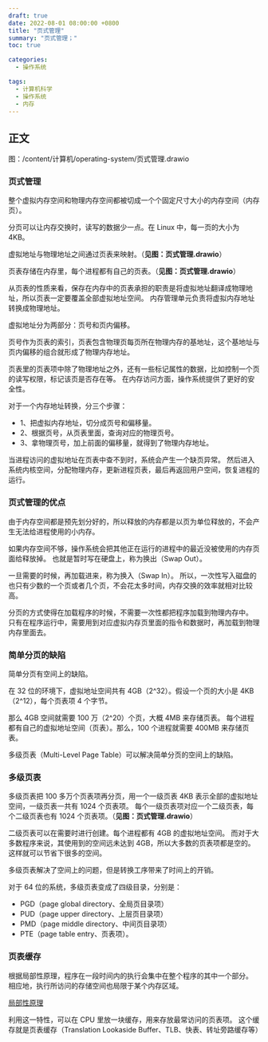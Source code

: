 ```yaml
---
draft: true
date: 2022-08-01 08:00:00 +0800
title: "页式管理"
summary: "页式管理；"
toc: true

categories:
  - 操作系统

tags:
  - 计算机科学
  - 操作系统
  - 内存
---
```


## 正文

图：/content/计算机/operating-system/页式管理.drawio

### 页式管理

整个虚拟内存空间和物理内存空间都被切成一个个固定尺寸大小的内存空间（内存页）。

分页可以让内存交换时，读写的数据少一点。在 Linux 中，每一页的大小为 4KB。

虚拟地址与物理地址之间通过页表来映射。（**见图：页式管理.drawio**）

页表存储在内存里，每个进程都有自己的页表。（**见图：页式管理.drawio**）

从页表的性质来看，保存在内存中的页表承担的职责是将虚拟地址翻译成物理地址，所以页表一定要覆盖全部虚拟地址空间。
内存管理单元负责将虚拟内存地址转换成物理地址。

虚拟地址分为两部分：页号和页内偏移。

页号作为页表的索引，页表包含物理页每页所在物理内存的基地址，这个基地址与页内偏移的组合就形成了物理内存地址。

页表里的页表项中除了物理地址之外，还有一些标记属性的数据，比如控制一个页的读写权限，标记该页是否存在等。
在内存访问方面，操作系统提供了更好的安全性。

对于一个内存地址转换，分三个步骤：

- 1、把虚拟内存地址，切分成页号和偏移量。
- 2、根据页号，从页表里面，查询对应的物理页号。
- 3、拿物理页号，加上前面的偏移量，就得到了物理内存地址。

当进程访问的虚拟地址在页表中查不到时，系统会产生一个缺页异常。
然后进入系统内核空间，分配物理内存，更新进程页表，最后再返回用户空间，恢复进程的运行。

### 页式管理的优点

由于内存空间都是预先划分好的，所以释放的内存都是以页为单位释放的，不会产生无法给进程使用的小内存。

如果内存空间不够，操作系统会把其他正在运行的进程中的最近没被使用的内存页面给释放掉。
也就是暂时写在硬盘上，称为换出（Swap Out）。

一旦需要的时候，再加载进来，称为换入（Swap In）。
所以，一次性写入磁盘的也只有少数的一个页或者几个页，不会花太多时间，内存交换的效率就相对比较高。

分页的方式使得在加载程序的时候，不需要一次性都把程序加载到物理内存中。
只有在程序运行中，需要用到对应虚拟内存页里面的指令和数据时，再加载到物理内存里面去。

### 简单分页的缺陷

简单分页有空间上的缺陷。

在 32 位的环境下，虚拟地址空间共有 4GB（2^32）。假设一个页的大小是 4KB（2^12），每个页表项 4 个字节。

那么 4GB 空间就需要 100 万（2^20）个页，大概 4MB 来存储页表。
每个进程都有自己的虚拟地址空间（页表）。那么，100 个进程就需要 400MB 来存储页表。

多级页表（Multi-Level Page Table）可以解决简单分页的空间上的缺陷。

### 多级页表

多级页表把 100 多万个页表项再分页，用一个一级页表 4KB 表示全部的虚拟地址空间，一级页表一共有 1024 个页表项。
每个一级页表项对应一个二级页表，每个二级页表也有 1024 个页表项。（**见图：页式管理.drawio**）

二级页表可以在需要时进行创建。每个进程都有 4GB 的虚拟地址空间。
而对于大多数程序来说，其使用到的空间远未达到 4GB，所以大多数的页表项都是空的。这样就可以节省下很多的空间。

多级页表解决了空间上的问题，但是转换工序带来了时间上的开销。

对于 64 位的系统，多级页表变成了四级目录，分别是：

- PGD（page global directory、全局页目录项）
- PUD（page upper directory、上层页目录项）
- PMD（page middle directory、中间页目录项）
- PTE（page table entry、页表项）。

### 页表缓存

根据局部性原理，程序在一段时间内的执行会集中在整个程序的其中一个部分。
相应地，执行所访问的存储空间也局限于某个内存区域。

[局部性原理](/计算机/局部性原理)

利用这一特性，可以在 CPU 里放一块缓存，用来存放最常访问的页表项。
这个缓存就是页表缓存（Translation Lookaside Buffer、TLB、快表、转址旁路缓存等）


